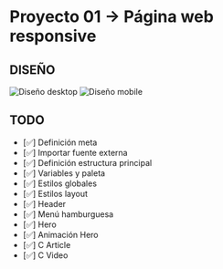 # Proyecto 01 -> Página web responsive

## DISEÑO

![Diseño desktop](./assets/videos/desktop.gif)
![Diseño mobile](./assets/videos/mobile.gif)

## TODO

- [✅] Definición meta
- [✅] Importar fuente externa
- [✅] Definición estructura principal
- [✅] Variables y paleta
- [✅] Estilos globales
- [✅] Estilos layout
- [✅] Header
- [✅] Menú hamburguesa
- [✅] Hero
- [✅] Animación Hero
- [✅] C Article
- [✅] C Video
